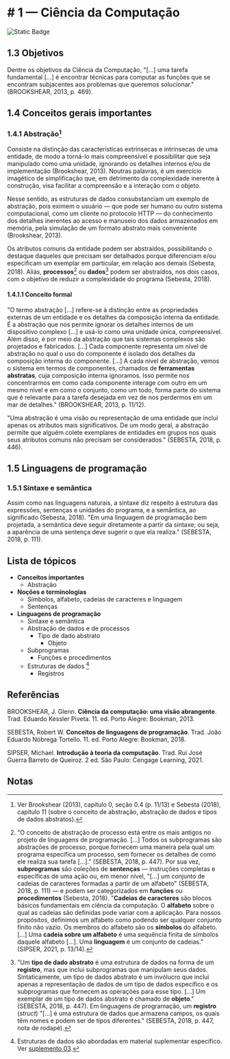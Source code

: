 # # 1 — Ciência da Computação

![Static Badge](https://img.shields.io/badge/Última_atualização-20/06/2024-grey?labelColor=5F9EA0)

<!-- ## 1.1 Aspectos históricos da computação e da Ciência da Computação -->
<!-- ## 1.2 Definição -->

## 1.3 Objetivos

Dentre os objetivos da Ciência da Computação, "[...] uma tarefa fundamental [...] é encontrar técnicas para computar as funções que se encontram subjacentes aos problemas que queremos solucionar." (BROOKSHEAR, 2013, p. 469).

## 1.4 Conceitos gerais importantes

### 1.4.1 Abstração[^1]

Consiste na distinção das características extrínsecas e intrínsecas de uma entidade, de modo a torná-lo mais compreensível e possibilitar que seja manipulado como uma unidade, ignorando os detalhes internos e/ou de implementação (Brookshear, 2013). Noutras palavras, é um exercício imagético de simplificação que, em detrimento da complexidade inerente à construção, visa facilitar a compreensão e a interação com o objeto.

Nesse sentido, as estruturas de dados consubstanciam um exemplo de abstração, pois eximem o usuário — que pode ser humano ou outro sistema computacional, como um cliente no protocolo HTTP — do conhecimento dos detalhes inerentes ao acesso e manuseio dos dados armazenados em memória, pela simulação de um formato abstrato mais conveniente (Brookshear, 2013).

Os atributos comuns da entidade podem ser abstraídos, possibilitando o destaque daqueles que precisam ser detalhados porque diferenciam e/ou especificam um exemplar em particular, em relação aos demais (Sebesta, 2018). Aliás, **processos**[^2] ou **dados**[^3] podem ser abstraídos, nos dois casos, com o objetivo de reduzir a complexidade do programa (Sebesta, 2018).

#### 1.4.1.1 Conceito formal

"O termo abstração [...] refere-se à distinção entre as propriedades externas de um entidade e os detalhes da composição interna da entidade. É a abstração que nos permite ignorar os detalhes internos de um dispositivo complexo [...] e usá-lo como uma unidade única, compreensível. Além disso, é por meio da abstração que tais sistemas complexos são projetados e fabricados. [...] Cada componente representa um nível de abstração no qual o uso do componente é isolado dos detalhes da composição interna do componente. [...] A cada nível de abstração, vemos o sistema em termos de componentes, chamados de **ferramentas abstratas**, cuja composição interna ignoramos. Isso permite nos concentrarmos em como cada componente interage com outro em um mesmo nível e em como o conjunto, como um todo, forma parte do sistema que é relevante para a tarefa desejada em vez de nos perdermos em um mar de detalhes." (BROOKSHEAR, 2013, p. 11/12).

"Uma abstração é uma visão ou representação de uma entidade que inclui apenas os atributos mais significativos. De um modo geral, a abstração permite que alguém colete exemplares de entidades em grupos nos quais seus atributos comuns não precisam ser considerados." (SEBESTA, 2018, p. 446).

## 1.5 Linguagens de programação

### 1.5.1 Sintaxe e semântica

Assim como nas linguagens naturais, a sintaxe diz respeito à estrutura das expressões, sentenças e unidades do programa, e a semântica, ao significado (Sebesta, 2018). "Em uma linguagem de programação bem projetada, a semântica deve seguir diretamente a partir da sintaxe; ou seja, a aparência de uma sentença deve sugerir o que ela realiza." (SEBESTA, 2018, p. 111).

## Lista de tópicos

- **Conceitos importantes**
  - Abstração
- **Noções e terminologias**
  - Símbolos, alfabeto, cadeias de caracteres e linguagem
  - Sentenças
- **Linguagens de programação**
  - Sintaxe e semântica
  - Abstração de dados e de processos
    - Tipo de dado abstrato
      - Objeto
  - Subprogramas
    - Funções e procedimentos
  - Estruturas de dados [^4]
    - Registros

## Referências

BROOKSHEAR, J. Glenn. **Ciência da computação: uma visão abrangente**. Trad. Eduardo Kessler Piveta. 11. ed. Porto Alegre: Bookman, 2013.

SEBESTA, Robert W. **Conceitos de linguagens de programação**. Trad. João Eduardo Nóbrega Tortello. 11. ed. Porto Alegre: Bookman, 2018.

SIPSER, Michael. **Introdução à teoria da computação**. Trad. Rui José Guerra Barreto de Queiroz. 2 ed. São Paulo: Cengage Learning, 2021.

## Notas

[^1]: Ver Brookshear (2013), capítulo 0, seção 0.4 (p. 11/13) e Sebesta (2018), capítulo 11 (sobre o conceito de abstração, abstração de dados e tipos de dados abstratos).

[^2]: "O conceito de abstração de processo está entre os mais antigos no projeto de linguagens de programação. [...] Todos os subprogramas são abstrações de processo, porque fornecem uma maneira pela qual um programa especifica um processo, sem fornecer os detalhes de como ele realiza sua tarefa [...]." (SEBESTA, 2018, p. 447). Por sua vez, **subprogramas** são coleções de **sentenças** — instruções completas e específicas de uma ação ou, em menor nível, "[...] um conjunto de cadeias de caracteres formadas a partir de um alfabeto" (SEBESTA, 2018, p. 111) — e podem ser categorizados em **funções** ou **procedimentos** (Sebesta, 2018). "**Cadeias de caracteres** são blocos básicos fundamentais em ciência da computação. O **alfabeto** sobre o qual as cadeias são definidas pode variar com a aplicação. Para nossos propósitos, definimos um alfabeto como podendo ser qualquer conjunto finito não vazio. Os membros do alfabeto são os **símbolos** do alfabeto. [...] Uma **cadeia sobre um alfabeto** é uma sequência finita de símbolos daquele alfabeto [...]. Uma **linguagem** é um conjunto de cadeias." (SIPSER, 2021, p. 13/14).

[^3]: "Um **tipo de dado abstrato** é uma estrutura de dados na forma de um **registro**, mas que inclui subprogramas que manipulam seus dados. Sintaticamente, um tipo de dados abstrato é um invólucro que inclui apenas a representação de dados de um tipo de dados específico e os subprogramas que fornecem as operações para esse tipo. [...] Um exemplar de um tipo de dados abstrato é chamado de **objeto**." (SEBESTA, 2018, p. 447). Em linguagens de programação, um **registro** (*struct*) "[...] é uma estrutura de dados que armazena campos, os quais têm nomes e podem ser de tipos diferentes." (SEBESTA, 2018, p. 447, nota de rodapé).

[^4]: Estruturas de dados são abordadas em material suplementar específico. Ver [suplemento 03](./03-estruturas-de-dados.md).
